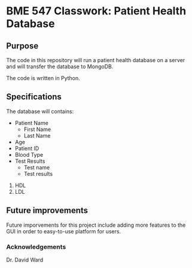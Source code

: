# BME 547 Classwork: Patient Health Database

## Purpose
The code in this repository will run a patient health database on a server and will transfer the database to MongoDB. 

The code is written in Python.

## Specifications
The database will contains: 
* Patient Name
    * First Name
    * Last Name
* Age
* Patient ID
* Blood Type
* Test Results
  * Test name
  * Test results
1. HDL 
1. LDL

## Future improvements
Future imporvements for this project include adding more features to the GUI in order to easy-to-use platform for users.

### Acknowledgements
Dr. David Ward
